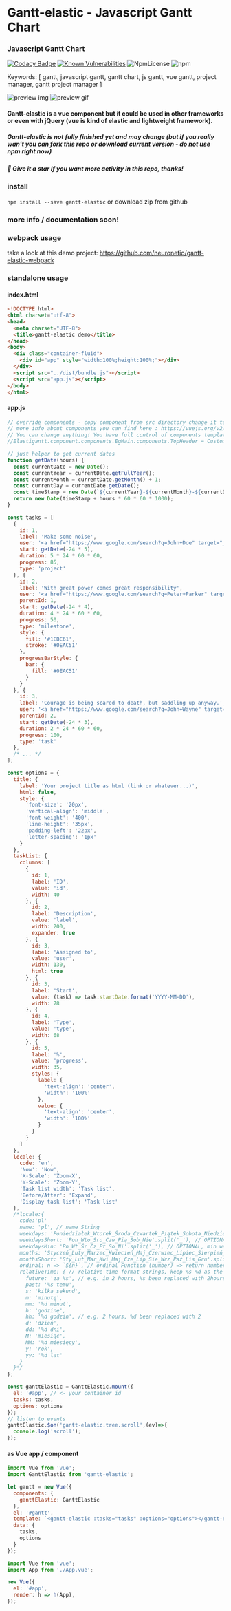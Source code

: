 # Gantt-elastic - Javascript Gantt Chart


### Javascript Gantt Chart

[![Codacy Badge](https://api.codacy.com/project/badge/Grade/de39273bf6c84e81a4da175907122d5a)](https://www.codacy.com/app/neuronetio/ganttElastic?utm_source=github.com&amp;utm_medium=referral&amp;utm_content=neuronetio/ganttElastic&amp;utm_campaign=Badge_Grade)
[![Known Vulnerabilities](https://snyk.io/test/github/neuronetio/ganttElastic/badge.svg)](https://snyk.io/test/github/{username}/{repo})
![NpmLicense](https://img.shields.io/npm/l/ganttElastic.svg)
![npm](https://img.shields.io/npm/dm/ganttElastic.svg)

Keywords: [ gantt, javascript gantt, gantt chart, js gantt, vue gantt, project manager, gantt project manager ]

![preview img](https://github.com/neuronetio/ganttElastic/raw/master/ganttElastic.jpg)
![preview gif](https://github.com/neuronetio/ganttElastic/raw/master/ganttElastic.gif)


#### Gantt-elastic is a vue component but it could be used in other frameworks or even with jQuery (vue is kind of elastic and lightweight framework).

##### Gantt-elastic is not fully finished yet and may change (but if you really wan't you can fork this repo or download current version - do not use npm right now)

##### :star2: Give it a star if you want more activity in this repo, thanks!

### install
`npm install --save gantt-elastic` or download zip from github

### more info / documentation soon!

### webpack usage

take a look at this demo project: https://github.com/neuronetio/gantt-elastic-webpack

### standalone usage 

#### index.html
```html
<!DOCTYPE html>
<html charset="utf-8">
<head>
  <meta charset="UTF-8">
  <title>gantt-elastic demo</title>
</head>
<body>
  <div class="container-fluid">
    <div id="app" style="width:100%;height:100%;"></div>
  </div>
  <script src="../dist/bundle.js"></script>
  <script src="app.js"></script>
</body>
</html>
```
#### app.js
```javascript
// override components - copy component from src directory change it to object or compile *.vue to *.js
// more info about components you can find here : https://vuejs.org/v2/guide/index.html
// You can change anything! You have full control of components templates, events, data ... and so on!
//Elastigantt.component.components.EgMain.components.TopHeader = CustomHeader;

// just helper to get current dates
function getDate(hours) {
  const currentDate = new Date();
  const currentYear = currentDate.getFullYear();
  const currentMonth = currentDate.getMonth() + 1;
  const currentDay = currentDate.getDate();
  const timeStamp = new Date(`${currentYear}-${currentMonth}-${currentDay} 00:00:00`).getTime();
  return new Date(timeStamp + hours * 60 * 60 * 1000);
}

const tasks = [
  {
    id: 1,
    label: 'Make some noise',
    user: '<a href="https://www.google.com/search?q=John+Doe" target="_blank" style="color:#0077c0;">John Doe</a>',
    start: getDate(-24 * 5),
    duration: 5 * 24 * 60 * 60,
    progress: 85,
    type: 'project'
  }, {
    id: 2,
    label: 'With great power comes great responsibility',
    user: '<a href="https://www.google.com/search?q=Peter+Parker" target="_blank" style="color:#0077c0;">Peter Parker</a>',
    parentId: 1,
    start: getDate(-24 * 4),
    duration: 4 * 24 * 60 * 60,
    progress: 50,
    type: 'milestone',
    style: {
      fill: '#1EBC61',
      stroke: '#0EAC51'
    },
    progressBarStyle: {
      bar: {
        fill: '#0EAC51'
      }
    }
  }, {
    id: 3,
    label: 'Courage is being scared to death, but saddling up anyway.',
    user: '<a href="https://www.google.com/search?q=John+Wayne" target="_blank" style="color:#0077c0;">John Wayne</a>',
    parentId: 2,
    start: getDate(-24 * 3),
    duration: 2 * 24 * 60 * 60,
    progress: 100,
    type: 'task'
  },
  /* ... */
];

const options = {
  title: {
    label: 'Your project title as html (link or whatever...)',
    html: false,
    style: {
      'font-size': '20px',
      'vertical-align': 'middle',
      'font-weight': '400',
      'line-height': '35px',
      'padding-left': '22px',
      'letter-spacing': '1px'
    }
  },
  taskList: {
    columns: [
      {
        id: 1,
        label: 'ID',
        value: 'id',
        width: 40
      }, {
        id: 2,
        label: 'Description',
        value: 'label',
        width: 200,
        expander: true
      }, {
        id: 3,
        label: 'Assigned to',
        value: 'user',
        width: 130,
        html: true
      }, {
        id: 3,
        label: 'Start',
        value: (task) => task.startDate.format('YYYY-MM-DD'),
        width: 78
      }, {
        id: 4,
        label: 'Type',
        value: 'type',
        width: 68
      }, {
        id: 5,
        label: '%',
        value: 'progress',
        width: 35,
        styles: {
          label: {
            'text-align': 'center',
            'width': '100%'
          },
          value: {
            'text-align': 'center',
            'width': '100%'
          }
        }
      }
    ]
  },
  locale: {
    code: 'en',
    'Now': 'Now',
    'X-Scale': 'Zoom-X',
    'Y-Scale': 'Zoom-Y',
    'Task list width': 'Task list',
    'Before/After': 'Expand',
    'Display task list': 'Task list'
  },
  /*locale:{
    code:'pl'
    name: 'pl', // name String
    weekdays: 'Poniedziałek_Wtorek_Środa_Czwartek_Piątek_Sobota_Niedziela'.split('_'), // weekdays Array
    weekdaysShort: 'Pon_Wto_Śro_Czw_Pią_Sob_Nie'.split('_'), // OPTIONAL, short weekdays Array, use first three letters if not provided
    weekdaysMin: 'Pn_Wt_Śr_Cz_Pt_So_Ni'.split('_'), // OPTIONAL, min weekdays Array, use first two letters if not provided
    months: 'Styczeń_Luty_Marzec_Kwiecień_Maj_Czerwiec_Lipiec_Sierpień_Wrzesień_Październik_Listopad_Grudzień'.split('_'), // months Array
    monthsShort: 'Sty_Lut_Mar_Kwi_Maj_Cze_Lip_Sie_Wrz_Paź_Lis_Gru'.split('_'), // OPTIONAL, short months Array, use first three letters if not provided
    ordinal: n => `${n}`, // ordinal Function (number) => return number + output
    relativeTime: { // relative time format strings, keep %s %d as the same
      future: 'za %s', // e.g. in 2 hours, %s been replaced with 2hours
      past: '%s temu',
      s: 'kilka sekund',
      m: 'minutę',
      mm: '%d minut',
      h: 'godzinę',
      hh: '%d godzin', // e.g. 2 hours, %d been replaced with 2
      d: 'dzień',
      dd: '%d dni',
      M: 'miesiąc',
      MM: '%d miesięcy',
      y: 'rok',
      yy: '%d lat'
    }
  }*/
};

const ganttElastic = GanttElastic.mount({
  el: '#app', // <- your container id
  tasks: tasks,
  options: options
});
// listen to events
ganttElastic.$on('gantt-elastic.tree.scroll',(ev)=>{
  console.log('scroll');
});
```

#### as Vue app / component
```javascript
import Vue from 'vue';
import GanttElastic from 'gantt-elastic';

let gantt = new Vue({
  components: {
    ganttElastic: GanttElastic
  },
  el: '#gantt',
  template: `<gantt-elastic :tasks="tasks" :options="options"></gantt-elastic>`,
  data: {
    tasks,
    options
  }
});
```

```javascript
import Vue from 'vue';
import App from './App.vue';

new Vue({
  el: '#app',
  render: h => h(App),
});
```
